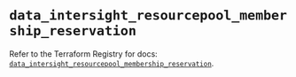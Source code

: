 # `data_intersight_resourcepool_membership_reservation`

Refer to the Terraform Registry for docs: [`data_intersight_resourcepool_membership_reservation`](https://registry.terraform.io/providers/ciscodevnet/intersight/1.0.71/docs/data-sources/resourcepool_membership_reservation).
